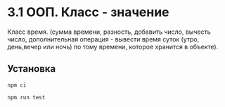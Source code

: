 # 3.1 ООП. Класс - значение

Класс время. (сумма времени, разность, добавить число, вычесть число, дополнительная операция - вывести время суток 
(утро, день,вечер или ночь) по тому времени, которое хранится в объекте).

## Установка

`npm ci`

`npm run test`